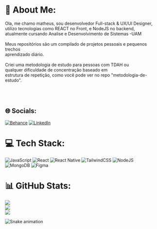 # 💫 About Me:
Ola, me chamo matheus, sou desenvolvedor Full-stack & UX/UI Designer,<br>utilizo tecnologias como REACT no Front,  e NodeJS no backend,<br>atualmente cursando Analise e Desenvolvimento de Sistemas -UAM<br><br>Meus repositórios são um compilado de projetos pessoais e pequenos trechos <br>aprendizado diário.<br><br>Criei uma metodologia de estudo para pessoas com TDAH ou<br>qualquer dificuldade de concentração  baseado  em <br>estrutura de repetição, como você pode ver no repo "metodologia-de-estudo".<br><br> <br><br>


## 🌐 Socials:
[![Behance](https://img.shields.io/badge/Behance-1769ff?logo=behance&logoColor=white)](https://behance.net/https://www.behance.net/matheusnascime24) [![LinkedIn](https://img.shields.io/badge/LinkedIn-%230077B5.svg?logo=linkedin&logoColor=white)](https://linkedin.com/in/https://www.linkedin.com/in/matheus-nascimento-031893174/) 

# 💻 Tech Stack:
![JavaScript](https://img.shields.io/badge/javascript-%23323330.svg?style=for-the-badge&logo=javascript&logoColor=%23F7DF1E) ![React](https://img.shields.io/badge/react-%2320232a.svg?style=for-the-badge&logo=react&logoColor=%2361DAFB) ![React Native](https://img.shields.io/badge/react_native-%2320232a.svg?style=for-the-badge&logo=react&logoColor=%2361DAFB) ![TailwindCSS](https://img.shields.io/badge/tailwindcss-%2338B2AC.svg?style=for-the-badge&logo=tailwind-css&logoColor=white) ![NodeJS](https://img.shields.io/badge/node.js-6DA55F?style=for-the-badge&logo=node.js&logoColor=white) ![MongoDB](https://img.shields.io/badge/MongoDB-%234ea94b.svg?style=for-the-badge&logo=mongodb&logoColor=white) 	![Figma](https://img.shields.io/badge/figma-%23F24E1E.svg?style=for-the-badge&logo=figma&logoColor=white)
# 📊 GitHub Stats:
![](https://github-readme-stats.vercel.app/api?username=reactmatz&theme=gruvbox&hide_border=false&include_all_commits=true&count_private=true)<br/>
![](https://github-readme-streak-stats.herokuapp.com/?user=reactmatz&theme=gruvbox&hide_border=false)<br/>
![](https://github-readme-stats.vercel.app/api/top-langs/?username=reactmatz&theme=gruvbox&hide_border=false&include_all_commits=true&count_private=true&layout=compact)

<!-- Proudly created with GPRM ( https://gprm.itsvg.in ) -->

![Snake animation](https://github.com/reactmatz/reactmatz/blob/output/github-contribution-grid-snake.svg)
